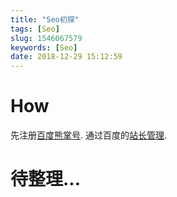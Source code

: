 ```yaml
---
title: "Seo初探"
tags: [Seo]
slug: 1546067579
keywords: [Seo]
date: 2018-12-29 15:12:59
---
```


# How
先注册[百度熊掌号](https://xiongzhang.baidu.com/open).
通过百度的[站长管理](https://ziyuan.baidu.com/site/index).

# 待整理...